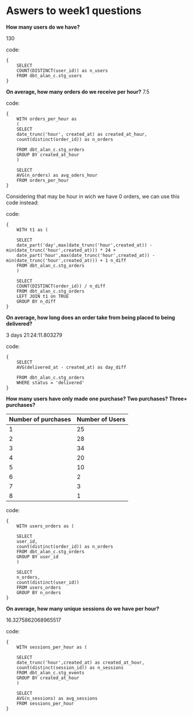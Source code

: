 # Aswers to week1 questions

**How many users do we have?**

130

code:
```
{
    SELECT 
    COUNT(DISTINCT(user_id)) as n_users
    FROM dbt_alan_c.stg_users
}
```

**On average, how many orders do we receive per hour?**
7.5

code:
```
{
    WITH orders_per_hour as 
    (
    SELECT 
    date_trunc('hour', created_at) as created_at_hour,
    count(distinct(order_id)) as n_orders
    
    FROM dbt_alan_c.stg_orders
    GROUP BY created_at_hour
    )

    SELECT
    AVG(n_orders) as avg_oders_hour
    FROM orders_per_hour
}

```

Considering that may be hour in wich we have 0 orders, we can use this code instead:

code:
```
{
    WITH t1 as (

    SELECT 
    date_part('day',max(date_trunc('hour',created_at)) - min(date_trunc('hour',created_at))) * 24 +
    date_part('hour',max(date_trunc('hour',created_at)) - min(date_trunc('hour',created_at))) + 1 n_diff 
    FROM dbt_alan_c.stg_orders
    )

    SELECT
    COUNT(DISTINCT(order_id)) / n_diff
    FROM dbt_alan_c.stg_orders
    LEFT JOIN t1 on TRUE
    GROUP BY n_diff
}

```

**On average, how long does an order take from being placed to being delivered?**

3 days 21:24:11.803279

code:
```
{
    SELECT 
    AVG(delivered_at - created_at) as day_diff

    FROM dbt_alan_c.stg_orders
    WHERE status = 'delivered'
}

```

**How many users have only made one purchase? Two purchases? Three+ purchases?**

| Number of purchases | Number of Users |
|---------------------|-----------------|
| 1                   | 25              |
| 2                   | 28              |
| 3                   | 34              |
| 4                   | 20              |
| 5                   | 10              |
| 6                   | 2               |
| 7                   | 3               |
| 8                   | 1               |

code:
```
{
    WITH users_orders as (

    SELECT 
    user_id,
    count(distinct(order_id)) as n_orders
    FROM dbt_alan_c.stg_orders
    GROUP BY user_id
    )

    SELECT
    n_orders,
    count(distinct(user_id))
    FROM users_orders
    GROUP BY n_orders
}

```

**On average, how many unique sessions do we have per hour?**

16.3275862068965517

code:
```
{
    WITH sessions_per_hour as (

    SELECT 
    date_trunc('hour',created_at) as created_at_hour,
    count(distinct(session_id)) as n_sessions
    FROM dbt_alan_c.stg_events
    GROUP BY created_at_hour
    )

    SELECT
    AVG(n_sessions) as avg_sessions
    FROM sessions_per_hour
}

```